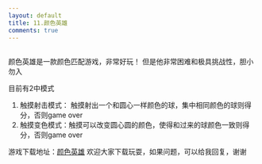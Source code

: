 ```yaml
---
layout: default
title: 11.颜色英雄
comments: true
--- 
```

##
颜色英雄是一款颜色匹配游戏，非常好玩！ 但是他非常困难和极具挑战性，胆小勿入

目前有2中模式
1. 触摸射击模式： 触摸射出一个和圆心一样颜色的球，集中相同颜色的球则得分，否则game over
2. 触摸变色模式：触摸可以改变圆心圆的颜色，使得和过来的球颜色一致则得分，否则game over

游戏下载地址：[颜色英雄](https://itunes.apple.com/app/id1173743482) 欢迎大家下载玩耍，如果问题，可以给我回复，谢谢

